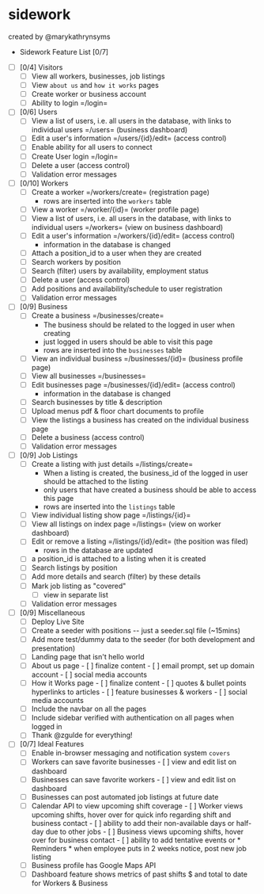 # sidework 
created by @marykathrynsyms



* Sidework Feature List [0/7]
- [ ] [0/4] Visitors
    - [ ] View all workers, businesses, job listings
    - [ ] View `about us` and `how it works` pages
    - [ ] Create worker or business account
    - [ ] Ability to login =/login=
- [ ] [0/6] Users
    - [ ] View a list of users, i.e. all users in the database, with links to individual users =/users= (business dashboard)
    - [ ] Edit a user's information =/users/{id}/edit= (access control)
    - [ ] Enable ability for all users to connect
    - [ ] Create User login =/login=
    - [ ] Delete a user (access control)
    - [ ] Validation error messages
- [ ] [0/10] Workers
    - [ ] Create a worker =/workers/create= (registration page)
        - rows are inserted into the `workers` table
    - [ ] View a worker =/worker/{id}= (worker profile page)
    - [ ] View a list of users, i.e. all users in the database, with links to individual users =/workers= (view on business dashboard)
    - [ ] Edit a user's information =/workers/{id}/edit= (access control)
        - information in the database is changed
    - [ ] Attach a position_id to a user when they are created
    - [ ] Search workers by position 
    - [ ] Search (filter) users by availability, employment status
    - [ ] Delete a user (access control)
    - [ ] Add positions and availability/schedule to user registration
    - [ ] Validation error messages    
- [ ] [0/9] Business
    - [ ] Create a business =/businesses/create=
        - The business should be related to the logged in user when creating
        - just logged in users should be able to visit this page
        - rows are inserted into the `businesses` table
    - [ ] View an individual business =/businesses/{id}= (business profile page)
    - [ ] View all businesses =/businesses=
    - [ ] Edit businesses page =/businesses/{id}/edit= (access control)
        - information in the database is changed
    - [ ] Search businesses by title & description
    - [ ] Upload menus pdf & floor chart documents to profile
    - [ ] View the listings a business has created on the individual business page
    - [ ] Delete a business (access control)
    - [ ] Validation error messages
- [ ] [0/9] Job Listings
    - [ ] Create a listing with just details =/listings/create=
        - When a listing is created, the business_id of the logged in user
          should be attached to the listing
        - only users that have created a business should be able to access
          this page
        - rows are inserted into the `listings` table
    - [ ] View individual listing show page =/listings/{id}=
    - [ ] View all listings on index page =/listings= (view on worker dashboard)
    - [ ] Edit or remove a listing =/listings/{id}/edit= (the position was filed)
        - rows in the database are updated
    - [ ] a position_id is attached to a listing when it is created
    - [ ] Search listings by position
    - [ ] Add more details and search (filter) by these details
    - [ ] Mark job listing as "covered"
         - [ ] view in separate list
    - [ ] Validation error messages
- [ ] [0/9] Miscellaneous
    - [ ] Deploy Live Site
    - [ ] Create a seeder with positions -- just a seeder.sql file (~15mins)
    - [ ] Add more test/dummy data to the seeder (for both development and presentation)
    - [ ] Landing page that isn't hello world
    - [ ] About us page 
            - [ ] finalize content
            - [ ] email prompt, set up domain account
            - [ ] social media accounts
    - [ ] How it Works page
            - [ ] finalize content
            - [ ] quotes & bullet points hyperlinks to articles
            - [ ] feature businesses & workers
            - [ ] social media accounts 
    - [ ] Include the navbar on all the pages
    - [ ] Include sidebar verified with authentication on all pages when logged in 
    - [ ] Thank @zgulde for everything!
- [ ] [0/7] Ideal Features
    - [ ] Enable in-browser messaging and notification system `covers`
    - [ ] Workers can save favorite businesses
            - [ ] view and edit list on dashboard
    - [ ] Businesses can save favorite workers
            - [ ] view and edit list on dashboard
    - [ ] Businesses can post automated job listings at future date
    - [ ] Calendar API to view upcoming shift coverage
            - [ ] Worker views upcoming shifts, hover over for quick info regarding shift and business contact
                - [ ] ability to add their non-available days or half-day due to other jobs
            - [ ] Business views upcoming shifts, hover over for business contact
                - [ ] ability to add tentative events or * Reminders * when employee puts in 2 weeks notice, post new job listing  
    - [ ] Business profile has Google Maps API                      
    - [ ] Dashboard feature shows metrics of past shifts $ and total to date for Workers & Business